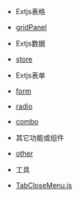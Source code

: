 
* Extjs表格
 
 * [gridPanel](extjs/grid/gridPanel.md)
 
* Extjs数据

 * [store](extjs/store/store.md)
 
* Extjs表单
 
 * [form](extjs/form/form.md)
 * [radio](extjs/radio/radio.md)
 * [combo](extjs/combo/combo.md)

* 其它功能或组件
 
 * [other](extjs/other/other.md)

* 工具
 
 * [TabCloseMenu.js](extjs/util/tabCloseMenu.md)
